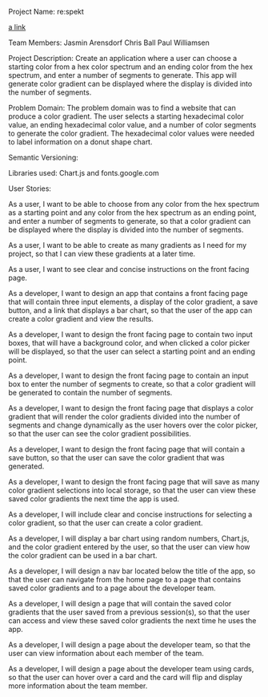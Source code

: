 Project Name:		re:spekt

[a link](respekt.us)

Team Members:	  Jasmin Arensdorf
                Chris Ball
                Paul Williamsen

Project 
Description:	  Create an application where a user can choose a starting color from a hex
                color spectrum and an ending color from the hex spectrum, and enter a number of segments to generate.  This app will generate color gradient can be displayed where the display is divided into the number of segments.

Problem Domain:	The problem domain was to find a website that can produce a color 
                gradient.  The user selects a starting hexadecimal color value, an ending hexadecimal color value, and a number of color segments to generate the color gradient.  The hexadecimal color values were needed to label information on a donut shape chart.

Semantic 
Versioning:

Libraries used:	Chart.js and fonts.google.com


User Stories:

As a user, I want to be able to choose from any color from the hex spectrum as a starting point and any color from the hex spectrum as an ending point, and enter a number of segments to generate, so that a color gradient can be displayed where the display is divided into the number of segments.

As a user, I want to be able to create as many gradients as I need for my project, so that I can view these gradients at a later time.

As a user, I want to see clear and concise instructions on the front facing page.  

As a developer, I want to design an app that contains a front facing page that will contain three input elements, a display of the color gradient, a save button, and a link that displays a bar chart, so that the user of the app can create a color gradient and view the results.

As a developer, I want to design the front facing page to contain two input boxes, that will have a background color, and when clicked a color picker will be displayed, so that the user can select a starting point and an ending point.

As a developer, I want to design the front facing page to contain an input box to enter the number of segments to create, so that a color gradient will be generated to contain the number of segments. 

As a developer, I want to design the front facing page that displays a color gradient that will render the color gradients divided into the number of segments and change dynamically as the user hovers over the color picker, so that the user can see the color gradient possibilities.

As a developer, I want to design the front facing page that will contain a save button, so that the user can save the color gradient that was generated.

As a developer, I want to design the front facing page that will save as many color gradient selections into local storage, so that the user can view these saved color gradients the next time the app is used.

As a developer, I will include clear and concise instructions for selecting a color gradient, so that the user can create a color gradient.

As a developer, I will display a bar chart using random numbers, Chart.js, and the color gradient entered by the user, so that the user can view how the color gradient can be used in a bar chart. 

As a developer, I will design a nav bar located below the title of the app, so that the user can navigate from the home page to a page that contains saved color gradients and to a page about the developer team.

As a developer, I will design a page that will contain the saved color gradients that the user saved from a previous session(s), so that the user can access and view these saved color gradients the next time he uses the app.

As a developer, I will design a page about the developer team, so that the user can view information about each member of the team.

As a developer, I will design a page about the developer team using cards, so that the user can hover over a card and the card will flip and display more information about the team member.

